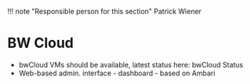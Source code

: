 !!! note "Responsible person for this section"
    Patrick Wiener

# BW Cloud

- bwCloud VMs should be available, latest status here: bwCloud Status
- Web-based admin. interface - dashboard - based on Ambari